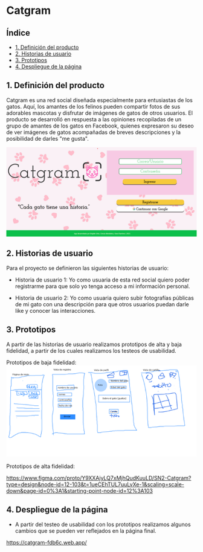 # Catgram

## Índice

* [1. Definición del producto](#1-definición-del-producto)
* [2. Historias de usuario](#2-historias-de-usuario)
* [3. Prototipos](#3-prototipos)
* [4. Despliegue de la página](#4-despliegue-de-la-página)


## 1. Definición del producto

Catgram es una red social diseñada especialmente para entusiastas de los gatos. Aquí, los amantes de los felinos pueden compartir fotos de sus adorables mascotas y disfrutar de imágenes de gatos de otros usuarios. El producto se desarrolló en respuesta a las opiniones recopiladas de un grupo de amantes de los gatos en Facebook, quienes expresaron su deseo de ver imágenes de gatos acompañadas de breves descripciones y la posibilidad de darles "me gusta".

![Alt text](image.png)


## 2. Historias de usuario

Para el proyecto se definieron las siguientes historias de usuario:

* Historia de usuario 1: Yo como usuaria de esta red social quiero poder registrarme para que solo yo tenga acceso a mi información personal.

* Historia de usuario 2: Yo como usuaria quiero subir fotografías públicas de mi gato con una descripción para que otros usuarios puedan darle like y conocer las interacciones.


## 3. Prototipos


A partir de las historias de usuario realizamos prototipos de alta y baja fidelidad, a partir de los cuales realizamos los testeos de usabilidad.

Prototipos de baja fidelidad:
![Alt text](image-1.png)

Prototipos de alta fidelidad:

https://www.figma.com/proto/Y9XXAjyLQ7xMjhQudKuuLD/SN2-Catgram?type=design&node-id=12-103&t=1ueCEhTUL7uuLvXe-1&scaling=scale-down&page-id=0%3A1&starting-point-node-id=12%3A103


## 4. Despliegue de la página

* A partir del testeo de usabilidad con los prototipos realizamos algunos cambios que se pueden ver reflejados en la página final.

https://catgram-fdb6c.web.app/
